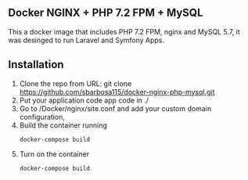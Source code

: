 ## Docker NGINX + PHP 7.2 FPM + MySQL

This a docker image that includes PHP 7.2 FPM, nginx and MySQL 5.7, it was desinged to run Laravel and Symfony Apps.

## Installation

1. Clone the repo from URL: git clone https://github.com/sbarbosa115/docker-nginx-php-mysql.git
2. Put your application code app code in ./    
3. Go to /Docker/nginx/site.conf and add your custom domain configuration,
4. Build the container running
    ```
    docker-compose build
    ```
5. Turn on the container
    ```
    docker-compose build
    ```
